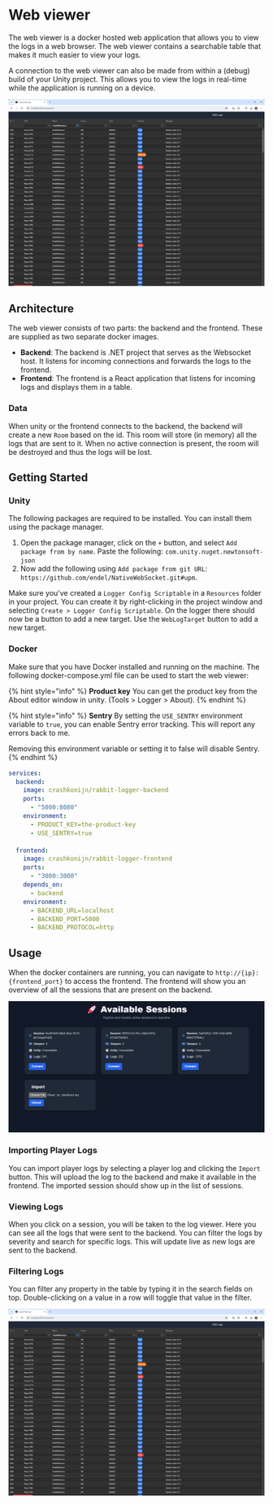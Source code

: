 ﻿# Web viewer

The web viewer is a docker hosted web application that allows you to view the logs in a web browser. The web viewer contains a searchable table that makes it much easier to view your logs.

A connection to the web viewer can also be made from within a (debug) build of your Unity project. This allows you to view the logs in real-time while the application is running on a device.

![Web Viewer](images/web_viewer.png)

## Architecture
The web viewer consists of two parts: the backend and the frontend. These are supplied as two separate docker images.

- **Backend**: The backend is .NET project that serves as the Websocket host. It listens for incoming connections and forwards the logs to the frontend.
- **Frontend**: The frontend is a React application that listens for incoming logs and displays them in a table.

### Data
When unity or the frontend connects to the backend, the backend will create a new `Room` based on the id. This room will store (in memory) all the logs that are sent to it. When no active connection is present, the room will be destroyed and thus the logs will be lost.

## Getting Started

### Unity

The following packages are required to be installed. You can install them using the package manager.

1. Open the package manager, click on the `+` button, and select `Add package from by name`. Paste the following: `com.unity.nuget.newtonsoft-json`
2. Now add the following using `Add package from git URL`: `https://github.com/endel/NativeWebSocket.git#upm`.

Make sure you've created a `Logger Config Scriptable` in a `Resources` folder in your project. You can create it by right-clicking in the project window and selecting `Create > Logger Config Scriptable`.
On the logger there should now be a button to add a new target. Use the `WebLogTarget` button to add a new target.

### Docker
Make sure that you have Docker installed and running on the machine. The following docker-compose.yml file can be used to start the web viewer:

{% hint style="info" %}
**Product key** You can get the product key from the About editor window in unity. (Tools > Logger > About).
{% endhint %}


{% hint style="info" %}
**Sentry** By setting the `USE_SENTRY` environment variable to `true`, you can enable Sentry error tracking. This will report any errors back to me.

Removing this environment variable or setting it to false will disable Sentry.
{% endhint %}

```yml
services:
  backend:
    image: crashkonijn/rabbit-logger-backend
    ports:
      - "5000:8080"
    environment:
      - PRODUCT_KEY=the-product-key
      - USE_SENTRY=true

  frontend:
    image: crashkonijn/rabbit-logger-frontend
    ports:
      - "3000:3000"
    depends_on:
      - backend
    environment:
      - BACKEND_URL=localhost
      - BACKEND_PORT=5000
      - BACKEND_PROTOCOL=http
```

## Usage
When the docker containers are running, you can navigate to `http://{ip}:{frontend_port}` to access the frontend. The frontend will show you an overview of all the sessions that are present on the backend.

![Web viewer homepage](images/web_viewer_homepage.png)

### Importing Player Logs
You can import player logs by selecting a player log and clicking the `Import` button. This will upload the log to the backend and make it available in the frontend. The imported session should show up in the list of sessions.

### Viewing Logs
When you click on a session, you will be taken to the log viewer. Here you can see all the logs that were sent to the backend. You can filter the logs by severity and search for specific logs. This will update live as new logs are sent to the backend.

### Filtering Logs
You can filter any property in the table by typing it in the search fields on top. Double-clicking on a value in a row will toggle that value in the filter.

![Web Viewer](images/web_viewer.png)